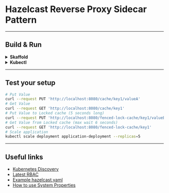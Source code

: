 # Hazelcast Reverse Proxy Sidecar Pattern

---
## Build & Run

<details>
  <summary><b>Skaffold</b></summary>

Execute Skaffold in dev mode
```bash
skaffold dev
```

</details>

<details>
  <summary><b>Kubectl</b></summary>

1. Build Docker image and Push
```bash
docker build -t bitxon/app-hz-none:latest ./app
docker push bitxon/app-hz-none:latest
docker build -t bitxon/proxy-hz-embedded:latest ./proxy
docker push bitxon/proxy-hz-embedded:latest
```

2. Deploy to Kubernetes
```bash
# Apply hazelcast RBAC
kubectl apply -f k8s/hazelcast-rbac.yaml
# Expose hazelcast(5701) for discovery
kubectl apply -f k8s/hazelcast-service.yaml
# Create application deployment
kubectl apply -f k8s/app-deployment.yaml
# Expose application(8080)
kubectl apply -f k8s/app-service.yaml
```

3. Expose service port to local machine
```bash
kubectl port-forward service/application-service 8080:8080
```

Cleanup
```bash
kubectl delete -f k8s/app-service.yaml
kubectl delete -f k8s/app-deployment.yaml
kubectl delete -f k8s/hazelcast-service.yaml
kubectl delete -f k8s/hazelcast-rbac.yaml
```

</details>

---
## Test your setup
```bash
# Put Value
curl --request PUT 'http://localhost:8080/cache/key1/valueA'
# Get Value
curl --request GET 'http://localhost:8080/cache/key1'
# Put Value to Locked cache (5 seconds long)
curl --request PUT 'http://localhost:8080/fenced-lock-cache/key1/valueB'
# Get Value from Locked cache (max wait 6 seconds)
curl --request GET 'http://localhost:8080/fenced-lock-cache/key1'
# Scale application
kubectl scale deployment application-deployment --replicas=5
```

---
## Useful links
- [Kubernetes Discovery](https://docs.hazelcast.com/hazelcast/5.2/kubernetes/kubernetes-auto-discovery.adoc)
- [Latest RBAC](https://raw.githubusercontent.com/hazelcast/hazelcast/master/kubernetes-rbac.yaml)
- [Example hazelcast.yaml](https://github.com/hazelcast/hazelcast/blob/master/hazelcast/src/main/resources/hazelcast-full-example.yaml)
- [How to use System Properties](https://docs.hazelcast.com/hazelcast/5.2/configuration/configuring-with-system-properties)

